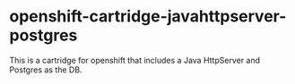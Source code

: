 # openshift-cartridge-javahttpserver-postgres
This is a cartridge for openshift that includes a Java HttpServer and Postgres as the DB.
